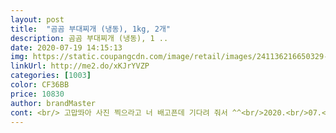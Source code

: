 ```yaml
---
layout: post 
title:  "곰곰 부대찌개 (냉동), 1kg, 2개" 
description: 곰곰 부대찌개 (냉동), 1 ..
date: 2020-07-19 14:15:13 
img: https://static.coupangcdn.com/image/retail/images/241136216650329-3ffb8c31-087b-421f-9dfc-70039905173e.jpg 
linkUrl: http://me2.do/xKJrYVZP 
categories: [1003] 
color: CF36BB 
price: 10830 
author: brandMaster 
cont: <br/> 고맙똬아 사진 찍으라고 너 배고픈데 기다려 줘서 ^^<br/>2020.<br/>07.<br/>07 재구매<br/>7월10일 제품 받았어여<br/>간단하게 집 밥을 해 먹으려고 하는데 반찬이 마땅한게 없어서 찾아보던 중 구매하게 되었습니다 저녁 먹기 전 한 2시간 전에 봉지째 물에 넣어 얼어 있는 것을 녹인 다음 요리 했습니다 생각보다 햄이 많이 들어 있었고 또 생각보다 제 입에는 간이 약간 쎄더라구요 그리고 남편이 매운 것을 못 먹어서 가지고 있던 표고버섯, 새송이버섯 ,팽이버섯, 파 ,청경채, 떡국 까지 첨가해서 요리 했어요 처음에는 국물에 비해서 야채가 너무 많아서 걱정했는데 나중에는 야채에서 우러나오는 국물 때문에 오히려 맛이 더 좋은 것 같았어요 야채를 많이 넣어서 자치 싱거워 지면 어떡하나 걱정했는데 오히려 제 입에는 딱맞게 간이 되어 있어서 밥이랑 먹어도 싱거운 줄 모르겠더라고요 제가 짜운 걸 워낙 싫어하다보니 야채넣은게 한몫했어요 남편도 처음에는 맵다고 하다가 밥에 부대찌개를 한 그릇 말아서 후루룩 하고 맛있게 먹더라고요 원래 부대찌개는 따로 야채가 들어가 있지 않지만 아쉬운 점은 콩이나 치즈가 따로 있었으면 더 좋지 않았나 싶어요 혹은 떡 이라든지 더 많은 것들이 들어 있었으면 푸짐하고 맛있지 않았나 싶습니다 햄은 많이 들어 있어요 다음 번에는 빈이랑 햄이랑치즈랑 더 첨가해서 먹어볼 예정입니다 생각보다 가격이 많이 비싼 편이라 별 하나를 뺐어요 가격이 조금 다운되면 또 구매할 생각입니다 남편도 외로 맛있다면서 다음 번에 또 먹고 싶다고 하네요<br/>계란후라이만 하나 더 해준게 다에여<br/>곰곰 부대찌개는 100% 국내산 돼지고기에<br/>곰곰부대찌개에는 햄과 소세지도 넉넉히 들어있습니다!<br/>국물은 간간하거나 약간 짜다고 느낄 수 있어요.<br/><br/>그런데 넘넘 맛있대여<br/>그리고 떡꾹떡도 들어있는데 떡 좋아하시는 분들은 아주 좋아하실거에요.<br/><br/>근데 이런건 밍밍하면 맛 없잖아요... <br/><br/>남편과 둘이서 저녁에 다른반찬 없이 곰곰 부대찌개 하나로 먹었습니다.<br/><br/>남편은 살짝 짠것 같다하여 정수기 뜨거운물 살짝 넣어 먹었습니다.<br/><br/>냉동식품이라 보관은 냉동실여<br/>네입엔 매운데 담에 또 먹을거야? 물으니<br/> 
---
```

 
